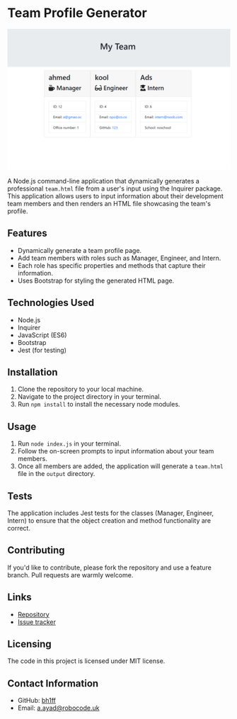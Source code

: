 # Team Profile Generator

![Team Profile Generator Banner](./assets/live.png)

A Node.js command-line application that dynamically generates a professional `team.html` file from a user's input using the Inquirer package. This application allows users to input information about their development team members and then renders an HTML file showcasing the team's profile.

## Features

- Dynamically generate a team profile page.
- Add team members with roles such as Manager, Engineer, and Intern.
- Each role has specific properties and methods that capture their information.
- Uses Bootstrap for styling the generated HTML page.

## Technologies Used

- Node.js
- Inquirer
- JavaScript (ES6)
- Bootstrap
- Jest (for testing)

## Installation

1. Clone the repository to your local machine.
2. Navigate to the project directory in your terminal.
3. Run `npm install` to install the necessary node modules.

## Usage

1. Run `node index.js` in your terminal.
2. Follow the on-screen prompts to input information about your team members.
3. Once all members are added, the application will generate a `team.html` file in the `output` directory.

## Tests

The application includes Jest tests for the classes (Manager, Engineer, Intern) to ensure that the object creation and method functionality are correct.

## Contributing

If you'd like to contribute, please fork the repository and use a feature branch. Pull requests are warmly welcome.

## Links

- [Repository](https://github.com/bh1ff/teamProfileGenerator)
- [Issue tracker](https://github.com/bh1ff/teamProfileGenerator/issues)

## Licensing

The code in this project is licensed under MIT license.

## Contact Information

- GitHub: [bh1ff](https://github.com/bh1ff)
- Email: [a.ayad@robocode.uk](mailto:a.ayad@robocode.uk)

